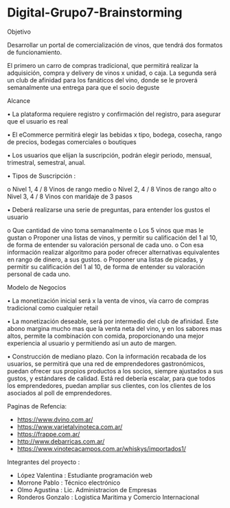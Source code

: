 # Digital-Grupo7-Brainstorming

Objetivo

Desarrollar un portal de comercialización de vinos, que tendrá dos formatos de funcionamiento. 

El primero un carro de compras tradicional, que permitirá realizar la adquisición, compra y delivery de vinos x unidad, o caja. 
La segunda será un club de afinidad para los fanáticos del vino, donde se le proverá semanalmente una entrega para que el socio deguste

Alcance

•	La plataforma requiere registro y confirmación del registro, para asegurar que el usuario es real

•	El eCommerce permitirá elegir las bebidas x tipo, bodega, cosecha, rango de precios, bodegas comerciales o boutiques 

•	Los usuarios que elijan la suscripción, podrán elegir periodo, mensual, trimestral, semestral, anual. 

•	Tipos de Suscripción :

o	Nivel 1, 4 / 8 Vinos de rango medio
o	Nivel 2, 4 / 8 Vinos de rango alto
o	Nivel 3, 4 / 8 Vinos con maridaje de 3 pasos

•	Deberá realizarse una serie de preguntas, para entender los gustos el usuario

o	Que cantidad de vino toma semanalmente
o	Los 5 vinos que mas le gustan
o	Proponer una listas de vinos, y permitir su calificación del 1 al 10, de forma de entender su valoración personal de cada uno. 
o	Con esa información realizar algoritmo para poder ofrecer alternativas equivalentes en rango de dinero, a sus gustos. 
o	Proponer una listas de picadas, y permitir su calificación del 1 al 10, de forma de entender su valoración personal de cada uno. 

Modelo de Negocios

•	La monetización inicial será x la venta de vinos, vía carro de compras tradicional como cualquier retail

•	La monetización deseable, será por intermedio del club de afinidad. Este abono margina mucho mas que la venta neta del vino, y en los sabores mas altos, permite la combinación con comida, proporcionando una mejor experiencia al usuario y permitiendo así un auto de margen.

•	Construcción de mediano plazo. Con la información recabada de los usuarios, se permitirá que una red de emprendedores gastronómicos, puedan ofrecer sus propios productos a los socios, siempre ajustados a sus gustos, y estándares de calidad. Está red debería escalar, para que todos los emprendedores, puedan ampliar sus clientes, con los clientes de los asociados al poll de emprendedores.

Paginas de Refencia:
- https://www.dvino.com.ar/
- https://www.varietalvinoteca.com.ar/
- https://frappe.com.ar/
- http://www.debarricas.com.ar/
- https://www.vinotecacampos.com.ar/whiskys/importados1/

Integrantes del proyecto : 

- López Valentina : Estudiante programación web
- Morrone Pablo : Técnico electrónico
- Olmo Agustina : Lic. Administracion de Empresas
- Ronderos Gonzalo : Logistica Maritima y Comercio Internacional
